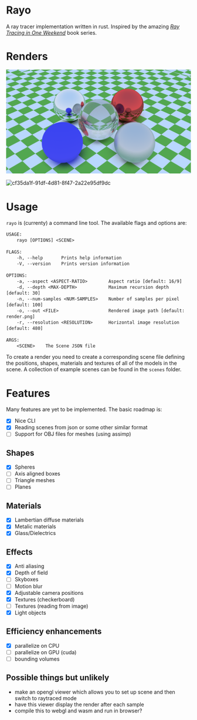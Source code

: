 # Rayo

A ray tracer implementation written in rust. Inspired by the amazing  [_Ray Tracing in One Weekend_](https://raytracing.github.io/) book series.

# Renders

![Best render](renders/checkered.png)

![cf35da1f-91df-4d81-8f47-2a22e95df9dc](https://user-images.githubusercontent.com/40536127/141806306-42c4c7f1-510e-4a13-9c7b-ece8fcc1a88d.png)

# Usage

`rayo` is (currenty) a command line tool. The available flags and options are:

```
USAGE:
    rayo [OPTIONS] <SCENE>

FLAGS:
    -h, --help       Prints help information
    -V, --version    Prints version information

OPTIONS:
    -a, --aspect <ASPECT-RATIO>        Aspect ratio [default: 16/9]
    -d, --depth <MAX-DEPTH>            Maximum recursion depth [default: 30]
    -n, --num-samples <NUM-SAMPLES>    Number of samples per pixel [default: 100]
    -o, --out <FILE>                   Rendered image path [default: render.png]
    -r, --resolution <RESOLUTION>      Horizontal image resolution [default: 480]

ARGS:
    <SCENE>    The Scene JSON file
```

To create a render you need to create a corresponding scene file defining the positions, shapes, materials and textures of all of the models in the scene. A collection of example scenes can be found in the `scenes` folder.

# Features

Many features are yet to be implemented. The basic roadmap is:

- [x] Nice CLI
- [x] Reading scenes from json or some other similar format
- [ ] Support for OBJ files for meshes (using assimp)

## Shapes

- [x] Spheres
- [ ] Axis aligned boxes
- [ ] Triangle meshes
- [ ] Planes

## Materials

- [x] Lambertian diffuse materials
- [x] Metalic materials
- [x] Glass/Dielectrics

## Effects

- [x] Anti aliasing
- [x] Depth of field
- [ ] Skyboxes
- [ ] Motion blur 
- [x] Adjustable camera positions
- [x] Textures (checkerboard)
- [ ] Textures (reading from image)
- [x] Light objects

## Efficiency enhancements

- [x] parallelize on CPU
- [ ] parallelize on GPU (cuda)
- [ ] bounding volumes

## Possible things but unlikely

- make an opengl viewer which allows you to set up scene and then switch to raytraced mode
- have this viewer display the render after each sample
- compile this to webgl and wasm and run in browser?

